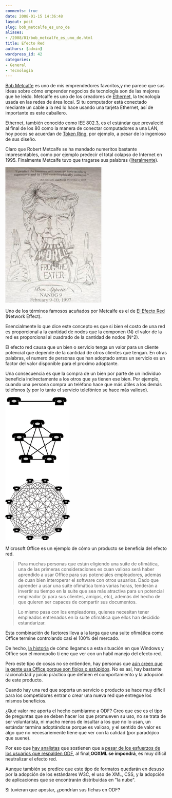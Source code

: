 ```yaml
---
comments: true
date: 2008-01-15 14:36:48
layout: post
slug: bob_metcalfe_es_uno_de
aliases:
- /2008/01/bob_metcalfe_es_uno_de.html
title: Efecto Red
authors: [admin]
wordpress_id: 42
categories:
- General
- Tecnología
---
```


[Bob Metcalfe](http://www.ibiblio.org/pioneers/metcalfe.html) es uno de mis emprendedores favoritos,y me parece que sus ideas sobre cómo emprender negocios de tecnología son de las mejores que he leido.
Metcalfe es uno de los creadores de [Ethernet](http://portal.acm.org/citation.cfm?id=358015), la tecnología usada en las redes de área local. Si tu computador está conectado mediante un cable a la red lo hace usando una tarjeta Ethernet, así de importante es este caballero.

Ethernet, también conocido como IEE 802.3, es el estándar que prevaleció al final de los 80 como la manera de conectar computadores a una LAN, hoy pocos se acuerdan de [Token Ring](http://en.wikipedia.org/wiki/Token_ring), por ejemplo, a pesar de lo ingenioso de sus diseño.

Claro que Robert Metcalfe se ha mandado numeritos bastante impresentables, como por ejemplo predecir el total colapso de Internet en 1995. Finalmente Metcalfe tuvo que tragarse sus palabras ([literalmente](http://www.merit.edu/mail.archives/nanog/1997-04/msg00192.html)).




![nanog9.jpg](nanog9-thumb-300x422.jpg)


Uno de los términos famosos acuñados por Metcalfe es el de [El Efecto Red](http://en.wikipedia.org/wiki/Network_effect) (Network Effect).

Esencialmente lo que dice este concepto es que si bien el costo de una red es proporcional a la cantidad de nodos que la componen (N) el valor de la red es proporcional al cuadrado de la cantidad de nodos (N^2).

El efecto red causa que un bien o servicio tenga un valor para un cliente potencial que depende de la cantidad de otros clientes que tengan. En otras palabras, el numero de personas que han adoptado antes un servicio es un factor del valor disponible para el proximo adoptante.

Una consecuencia es que la compra de un bien por parte de un individuo beneficia indirectamente a los otros que ya tienen ese bien. Por ejemplo, cuando una persona compra un teléfono hace que más útiles a los demás teléfonos (y por lo tanto el servicio telefónico se hace más valioso).

![Network_effect.png](Network_effect-thumb-200x446.png)




Microsoft Office es un ejemplo de cómo un producto se beneficia del efecto red.





> 

> 
> Para muchas personas que están eligiendo una suite de ofimática, una de las primeras consideraciones es cuan valioso será haber aprendido a usar Office para sus potenciales empleadores, además de cuan bien interoperar el software con otros usuarios. Dado que aprender a usar una suite ofimática toma varias horas, tenderán a invertir su tiempo en la suite que sea más atractiva para un potencial empleador (o para sus clientes, amigos, etc), además del hecho de que quieren ser capaces de compartir sus documentos.
> 
> 





> 

> 
> Lo mismo pasa con los empleadores, quienes necesitan tener empleados entrenados en la suite ofimática que ellos han decidido estandarizar.
> 
> 





Esta combinación de factores lleva a la larga que una suite ofimática como Office termine controlando casi el 100% del mercado.




De hecho, [la historia](http://www.lnds.net/2007/08/compromisos_precisiones_y_la_libertad_de.html) de cómo llegamos a esta situación en que Windows y Office son el monopolio ti
ene que ver con un habil manejo del efecto red.




Pero este tipo de cosas no se entienden, hay personas que [aún creen que la gente usa Office porque son flojos o estúpidos](http://www.elfrancotirador.cl/2008/01/14/ooxml-en-chile-la-delgada-linea-roja#comment-56802). No es así, hay bastante racionalidad y juicio práctico que definen el comportamiento y la adopción de este producto.




Cuando hay una red que soporta un servicio o producto se hace muy dificil para los competidores entrar o crear una nueva red que entregue los mismos beneficios.




¿Qué valor me aporta el hecho cambiarme a ODF? Creo que ese es el tipo de preguntas que se deben hacer los que promueven su uso, no se trata de ser voluntarista, ni mucho menos de insultar a los que no lo usan, un estándar termina adoptándose porque es valioso, y el sentido de valor es algo que no necesariemente tiene que ver con la calidad (por paradójico que suene).




Por eso que [hay analistas](http://xml.sys-con.com/read/485296.htm) que sostienen que a [pesar de los esfuerzos de los usuarios que respalden ODF](http://www.elfrancotirador.cl/2008/01/14/ooxml-en-chile-la-delgada-linea-roja), al final,**OOXML se impondrá**, es muy dificil neutralizar el efecto red.




Aunque también se predice que este tipo de formatos quedarán en desuso por la adopción de los estándares W3C, el uso de XML, CSS, y la adopción de aplicaciones que se encontrarán distribuidas en "la nube".




Si tuvieran que apostar, ¿pondrían sus fichas en ODF?
